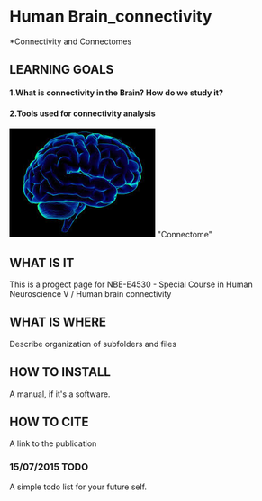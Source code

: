 # Human Brain_connectivity
*Connectivity and Connectomes 


## LEARNING GOALS
#### 1.What is connectivity in the Brain? How do we study it?
#### 2.Tools used for connectivity analysis

![alt text](https://github.com/Mahlet-Zewde/Brain_connectivity/blob/master/brain1.jpg) "Connectome"



## WHAT IS IT
This is a progect page for NBE-E4530 - Special Course in Human Neuroscience V / Human brain connectivity

## WHAT IS WHERE
Describe organization of subfolders and files

## HOW TO INSTALL
A manual, if it's a software.

## HOW TO CITE
A link to the publication

### 15/07/2015 TODO
A simple todo list for your future self.